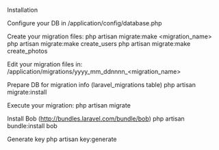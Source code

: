 Installation

Configure your DB in 
    /application/config/database.php

Create your migration files:
    php artisan migrate:make <migration_name>
    php artisan migrate:make create_users
    php artisan migrate:make create_photos

Edit your migration files in:
    /application/migrations/yyyy_mm_ddnnnn_<migration_name>

Prepare DB for migration info (laravel_migrations table)
    php artisan migrate:install 

Execute your migration:
    php artisan migrate


Install Bob (http://bundles.laravel.com/bundle/bob)
    php artisan bundle:install bob

Generate key
    php artisan key:generate